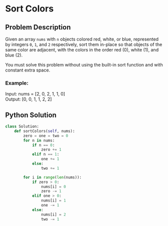 # Sort Colors

## Problem Description

Given an array `nums` with `n` objects colored red, white, or blue, represented by integers `0`, `1`, and `2` respectively, sort them in-place so that objects of the same color are adjacent, with the colors in the order red (0), white (1), and blue (2).

You must solve this problem without using the built-in sort function and with constant extra space.

### Example:

Input: nums = [2, 0, 2, 1, 1, 0]  
Output: [0, 0, 1, 1, 2, 2]

## Python Solution

```python
class Solution:
    def sortColors(self, nums):
        zero = one = two = 0
        for n in nums:
            if n == 0:
                zero += 1
            elif n == 1:
                one += 1
            else:
                two += 1

        for i in range(len(nums)):
            if zero > 0:
                nums[i] = 0
                zero -= 1
            elif one > 0:
                nums[i] = 1
                one -= 1
            else:
                nums[i] = 2
                two -= 1
```